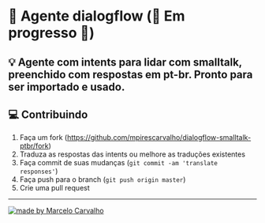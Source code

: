 # 🤖 Agente dialogflow (🚧 Em progresso 🚧)

## 💡 Agente com intents para lidar com smalltalk, preenchido com respostas em pt-br. Pronto para ser importado e usado.

## 💻 Contribuindo

1. Faça um fork (<https://github.com/mpirescarvalho/dialogflow-smalltalk-ptbr/fork>)
2. Traduza as respostas das intents ou melhore as traduções existentes
3. Faça commit de suas mudanças (`git commit -am 'translate responses'`)
4. Faça push para o branch (`git push origin master`)
5. Crie uma pull request

---

<a href="mailto:mpirescarvalho17@gmail.com">
  <img alt="made by Marcelo Carvalho" src="https://img.shields.io/badge/-mpirescarvalho17@gmail.com-c14438?style=flat-square&logo=Gmail&logoColor=white&link=mailto:mpirescarvalho17@gmail.com" />
</a>

